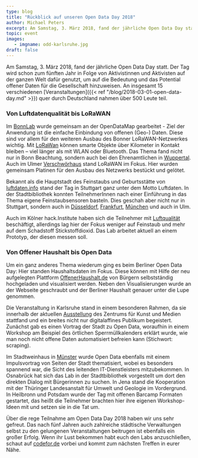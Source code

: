 ```yaml
---
type: blog
title: "Rückblick auf unseren Open Data Day 2018"
author: Michael Peters
excerpt: Am Samstag, 3. März 2018, fand der jährliche Open Data Day statt. Der Tag wird schon zum fünften Jahr in Folge von Aktivistinnen und Aktivisten auf der ganzen Welt dafür genutzt, um auf die Bedeutung und das Potential offener Daten für die Gesellschaft hinzuweisen. An insgesamt 15 verschiedenen Veranstaltungen quer durch Deutschland nahmen über 500 Leute teil.
topic: event
images:
   - imgname: odd-karlsruhe.jpg
draft: false
---
```


Am Samstag, 3. März 2018, fand der jährliche Open Data Day statt. Der Tag wird schon zum fünften Jahr in Folge von Aktivistinnen und Aktivisten auf der ganzen Welt dafür genutzt, um auf die Bedeutung und das Potential offener Daten für die Gesellschaft hinzuweisen. An insgesamt 15 verschiedenen [Veranstaltungen]({{< ref "/blog/2018-03-01-open-data-day.md" >}}) quer durch Deutschland nahmen über 500 Leute teil.

### Von Luftdatenqualität bis LoRaWAN

Im [BonnLab](https://bonnlab.de/) wurde gemeinsam an der OpenDataMap gearbeitet - Ziel der Anwendung ist die einfache Einbindung von offenen (Geo-) Daten. Diese sind vor allem für den weiteren Ausbau des Bonner LoRaWAN-Netzwerkes wichtig. Mit [LoRaWan](https://de.wikipedia.org/wiki/Long_Range_Wide_Area_Network ) können smarte Objekte über Kilometer in Kontakt bleiben – viel länger als mit WLAN oder Bluetooth. Das Thema fand nicht nur in Bonn Beachtung, sondern auch bei den Ehrenamtlichen in [Wuppertal](https://www.clownfisch.eu/02/26/smart-city-wuppertal-open-data-day-2018/). Auch im Ulmer [Verschwörhaus](https://verschwoerhaus.de/) stand LoRaWAN  im Fokus. Hier wurden gemeinsam Platinen für den Ausbau des Netzwerks bestückt und gelötet.

Bekannt als die Hauptstadt des Feinstaubs und Geburtsstätte von [luftdaten.info](https://luftdaten.info/) stand der Tag in Stuttgart ganz unter dem Motto Luftdaten. In der Stadtbibliothek konnten TeilnehmerInnen nach einer Einführung in das Thema eigene Feinstaubsensoren basteln. Dies geschah aber nicht nur in Stuttgart, sondern auch in [Düsseldorf](https://open.nrw/open-data-day-2018-ein-rueckblick-auf-die-events-koeln-und-duesseldorf), [Frankfurt](https://codeforfrankfurt.github.io/hackathon2018/index.html), [München](https://www.it-muenchen-blog.de/index.php/der-nutzen-von-offenen-daten-unser-nachbericht-vom-open-data-hackathon-2018/) und auch in Ulm.

Auch im Kölner hack.Institute haben sich die Teilnehmer mit [Luftqualität](https://open.nrw/open-data-day-2018-ein-rueckblick-auf-die-events-koeln-und-duesseldorf) beschäftigt, allerdings lag hier der Fokus weniger auf Feinstaub und mehr auf dem Schadstoff Stickstoffdioxid. Das Lab arbeitet aktuell an einem Prototyp, der diesen messen soll.

### Von Offener Haushalt bis Open Data

Um ein ganz anderes Thema wiederum ging es beim Berliner Open Data Day: Hier standen Haushaltsdaten im Fokus. Diese können mit Hilfe der neu aufgelegten Plattform [OffenerHaushalt.de](https://offenerhaushalt.de/) von Bürgern selbstständig hochgeladen und visualisiert werden. Neben den Visualisierungen wurde an der Webseite geschraubt und der Berliner Haushalt genauer unter die Lupe genommen.

Die Veranstaltung in Karlsruhe stand in einem besonderen Rahmen, da sie innerhalb der aktuellen [Ausstellung](https://zkm.de/de/ausstellungen-veranstaltungen/aktuelle-ausstellungen) des Zentrums für Kunst und Medien stattfand und ein breites nicht nur digitalaffines Publikum begeistert.  Zunächst gab es einen Vortrag der Stadt zu Open Data, woraufhin in einem Workshop am Beispiel des örtlichen Sperrmüllkalenders erklärt wurde, wie man noch nicht offene Daten automatisiert befreien kann (Stichwort: scraping).

Im Stadtweinhaus in [Münster](http://codeformuenster.org/blog/2018/03/06/odd-2018/) wurde Open Data ebenfalls mit einem Impulsvortrag von Seiten der Stadt thematisiert, wobei es besonders spannend war, die Sicht des leitenden IT-Dienstleisters mitzubekommen. In Osnabrück hat sich das Lab in der Stadtbibliothek vorgestellt um dort den direkten Dialog mit Bürgerinnen zu suchen. In Jena stand die Kooperation mit der Thüringer Landesanstalt für Umwelt und Geologie im Vordergrund. In Heilbronn und Potsdam wurde der Tag mit offenen Barcamp Formaten gestartet, das heißt die Teilnehmer brachten hier ihre eigenen Workshop-Ideen mit und setzen sie in die Tat um.

Über die rege Teilnahme am Open Data Day 2018 haben wir uns sehr gefreut. Das nach fünf Jahren auch zahlreiche städtische Verwaltungen selbst zu den gelungenen Veranstaltungen beitrugen ist ebenfalls ein großer Erfolg. Wenn ihr Lust bekommen habt euch den Labs anzuschließen, schaut auf [codefor.de](https://codefor.de/) vorbei und kommt zum nächsten Treffen in eurer Nähe.
